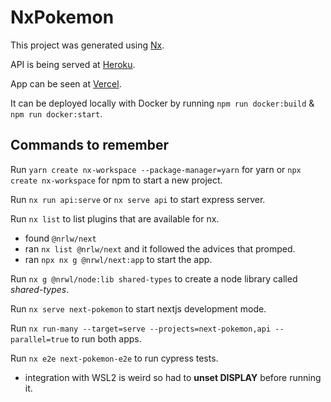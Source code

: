 # NxPokemon

This project was generated using [Nx](https://nx.dev).

API is being served at [Heroku](https://pokemon-api-200621.herokuapp.com/).

App can be seen at [Vercel](https://nx-nextjs-express.vercel.app/?q=cat).

It can be deployed locally with Docker by running `npm run docker:build` & `npm run docker:start`.

## Commands to remember

Run `yarn create nx-workspace --package-manager=yarn` for yarn or `npx create nx-workspace` for npm to start a new project.

Run `nx run api:serve` or `nx serve api` to start express server.

Run `nx list` to list plugins that are available for nx.

- found `@nrlw/next`
- ran `nx list @nrlw/next` and it followed the advices that promped.
- ran `npx nx g @nrwl/next:app` to start the app.

Run `nx g @nrwl/node:lib shared-types` to create a node library called _shared-types_.

Run `nx serve next-pokemon` to start nextjs development mode.

Run `nx run-many --target=serve --projects=next-pokemon,api --parallel=true` to run both apps.

Run `nx e2e next-pokemon-e2e` to run cypress tests.

- integration with WSL2 is weird so had to **unset DISPLAY** before running it.
